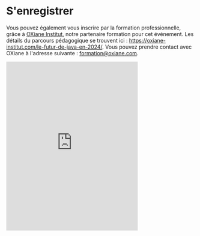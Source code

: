 # S'enregistrer

<!-- MACRO{snippet|debug=false|ignoreDownloadError=false|verbatim=false|file=src/site/resources/fragments/breadcrum.snippet.html} -->

Vous pouvez également vous inscrire par la formation professionnelle, grâce à [OXiane Institut](https://oxiane-institut.com/), notre partenaire formation pour cet événement. Les détails du parcours pédagogique se trouvent ici : <https://oxiane-institut.com/le-futur-de-java-en-2024/>. Vous pouvez prendre contact avec OXiane à l'adresse suivante : [formation@oxiane.com](mailto:formation@oxiane.com).

<iframe id="haWidget" allowtransparency="true" src="https://www.helloasso.com/associations/bjpc/evenements/paris-jug-s-java-day-2024/widget-vignette" style="width: 350px; height: 450px; border: none;"></iframe>
